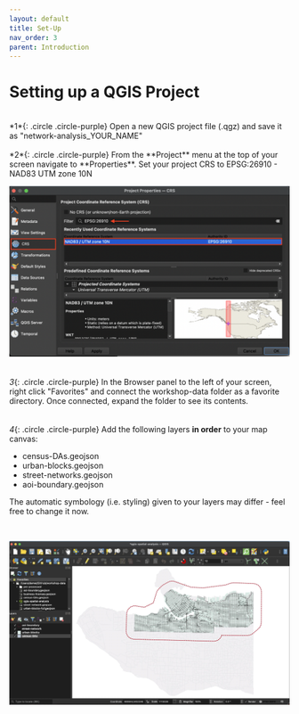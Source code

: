 ```yaml
---
layout: default
title: Set-Up
nav_order: 3
parent: Introduction 
---
```

# Setting up a QGIS Project 
<br>
*1*{: .circle .circle-purple} Open a new QGIS project file (.qgz) and save it as "network-analysis_YOUR_NAME"
<br>
<br>    
*2*{: .circle .circle-purple} From the **Project** menu at the top of your screen navigate to **Properties**. Set your project CRS to EPSG:26910 - NAD83 UTM zone 10N
<br>  

![set-project-crs](./content/images/project-CRS_20230218.png)
<br>    
<br>
*3*{: .circle .circle-purple} In the Browser panel to the left of your screen, right click "Favorites" and connect the workshop-data folder as a favorite directory. Once connected, expand the folder to see its contents. 
<br>    
<br>
*4*{: .circle .circle-purple} Add the following layers **in order** to your map canvas: 

- census-DAs.geojson
- urban-blocks.geojson
- street-networks.geojson
- aoi-boundary.geojson


<!-- - street-networks.geojson
- business-licenses.geojson -->

<!-- We add census-DAs.geojson first because it has the same CRS as the project. Urban-blocks does not have the same CRS as your project and, unless the option is disabled, QGIS will automatically change your project projection to that of the first layer added. OSM-street-networks and especially business-licenses are very large files and will take a minute to load.  -->

<!-- **Re-order your layers to match** the image below.  -->
The automatic symbology (i.e. styling) given to your layers may differ - feel free to change it now. 
<!-- **Uncheck business-licenses in your layers panel to hide it from view.** This will make zooming and panning around your map canvas faster because business-licenses won't have to re-load everytime. -->
<br>       

![initial-canvas-view](./content/images/starting-view_20230220.jpg)
